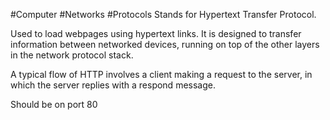 #Computer #Networks #Protocols 
Stands for Hypertext Transfer Protocol.

Used to load webpages using hypertext links.
It is designed to transfer information between networked devices, running on top of the other layers in the network protocol stack.

A typical flow of HTTP involves a client making a request to the server, in which the server replies with a respond message.

Should be on port 80